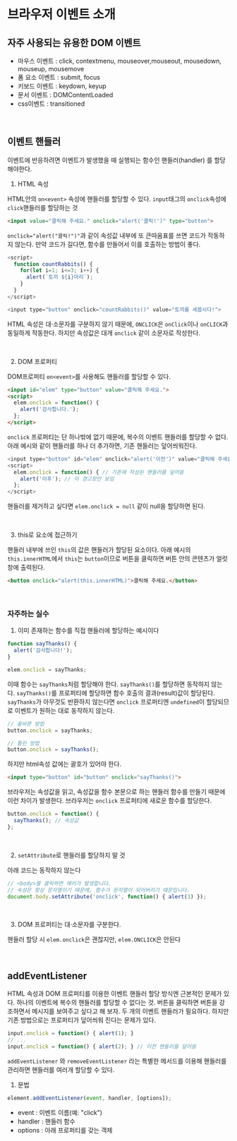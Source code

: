# 브라우저 이벤트 소개
## 자주 사용되는 유용한 DOM 이벤트

- 마우스 이벤트 : click, contextmenu, mouseover,mouseout, mousedown, mouseup, mousemove
- 폼 요소 이벤트 : submit, focus
- 키보드 이벤트 : keydown, keyup
- 문서 이벤트 : DOMContentLoaded
- css이벤트 : transitioned

<br>

## 이벤트 핸들러

이벤트에 반응하려면 이벤트가 발생했을 때 실행되는 함수인 핸들러(handler) 를 할당해야한다.

1. HTML 속성

HTML안의 `on<event>` 속성에 핸들러를 할당할 수 있다. `input`태그의 `onclick`속성에 `click`핸들러를 할당하는 것

```html
<input value="클릭해 주세요." onclick="alert('클릭!')" type="button">
```

`onclick="alert("클릭!")"`과 같이 속성값 내부에 또 큰따옴표를 쓰면 코드가 작동하지 않는다. 만약 코드가 길다면, 함수를 만들어서 이를 호출하는 방법이 좋다.

```js
<script>
  function countRabbits() {
    for(let i=1; i<=3; i++) {
      alert(`토끼 ${i}마리`);
    }
  }
</script>

<input type="button" onclick="countRabbits()" value="토끼를 세봅시다!">
```

HTML 속성은 대·소문자를 구분하지 않기 때문에, `ONCLICK`은 `onClick`이나 `onCLICK`과 동일하게 작동한다. 하지만 속성값은 대개 `onclick` 같이 소문자로 작성한다.

<br>

2. DOM 프로퍼티

DOM프로퍼티 `on<event>`를 사용해도 핸들러를 할당할 수 있다.

```html
<input id="elem" type="button" value="클릭해 주세요.">
<script>
  elem.onclick = function() {
    alert('감사합니다.');
  };
</script>
```

`onclick` 프로퍼티는 단 하나밖에 없기 때문에, 복수의 이벤트 핸들러를 할당할 수 없다. 아래 예시와 같이 핸들러를 하나 더 추가하면, 기존 핸들러는 덮어씌워진다.

```js
<input type="button" id="elem" onclick="alert('이전')" value="클릭해 주세요.">
<script>
  elem.onclick = function() { // 기존에 작성된 핸들러를 덮어씀
    alert('이후'); // 이 경고창만 보임
  };
</script>
```

핸들러를 제거하고 싶다면 `elem.onclick = null` 같이 null을 할당하면 된다.

<br>

3. this로 요소에 접근하기

핸들러 내부에 쓰인 `this`의 값은 핸들러가 할당된 요소이다. 아래 예시의 `this.innerHTML`에서 `this`는 `button`이므로 버튼을 클릭하면 버튼 안의 콘텐츠가 얼럿창에 출력된다.

```html
<button onclick="alert(this.innerHTML)">클릭해 주세요.</button>
```

<br>

### 자주하는 실수

1. 이미 존재하는 함수를 직접 핸들러에 할당하는 예시이다

```js
function sayThanks() {
  alert('감사합니다!');
}

elem.onclick = sayThanks;
```

이때 함수는 `sayThanks`처럼 할당해야 한다. `sayThanks()`를 할당하면 동작하지 않는다. `sayThanks()`를 프로퍼티에 할당하면 함수 호출의 결과(result)값이 할당된다. `sayThanks`가 아무것도 반환하지 않는다면 `onclick` 프로퍼티엔 `undefined`이 할당되므로 이벤트가 원하는 대로 동작하지 않는다.

```js
// 올바른 방법
button.onclick = sayThanks;

// 틀린 방법
button.onclick = sayThanks();
```

하지만 html속성 값에는 괄호가 있어야 한다.

```html
<input type="button" id="button" onclick="sayThanks()">
```

브라우저는 속성값을 읽고, 속성값을 함수 본문으로 하는 핸들러 함수를 만들기 때문에 이런 차이가 발생한다. 브라우저는 `onclick` 프로퍼티에 새로운 함수를 할당한다.

```js
button.onclick = function() {
  sayThanks(); // 속성값
};
```

<br>

2. `setAttribute`로 핸들러를 할당하지 말 것

아래 코드는 동작하지 않는다

```js
// <body>를 클릭하면 에러가 발생합니다.
// 속성은 항상 문자열이기 때문에, 함수가 문자열이 되어버리기 때문입니다.
document.body.setAttribute('onclick', function() { alert(1) });
```

<br>

3. DOM 프로퍼티는 대·소문자를 구분한다.

핸들러 할당 시 `elem.onclick`은 괜찮지만, `elem.ONCLICK`은 안된다

<br>

## addEventListener

HTML 속성과 DOM 프로퍼티를 이용한 이벤트 핸들러 할당 방식엔 근본적인 문제가 있다. 하나의 이벤트에 복수의 핸들러를 할당할 수 없다는 것. 버튼을 클릭하면 버튼을 강조하면서 메시지를 보여주고 싶다고 해 보자. 두 개의 이벤트 핸들러가 필요하다. 하지만 기존 방법으로는 프로퍼티가 덮어씌워 진다는 문제가 있다.

```js
input.onclick = function() { alert(1); }
// ...
input.onclick = function() { alert(2); } // 이전 핸들러를 덮어씀
```

`addEventListener` 와 `removeEventListener` 라는 특별한 메서드를 이용해 핸들러를 관리하면 핸들러를 여러개 할당할 수 있다.

1. 문법

```js
element.addEventListener(event, handler, [options]);
```

- event : 이벤트 이름(예: "click")
- handler : 핸들러 함수
- options : 아래 프로퍼티를 갖는 객체